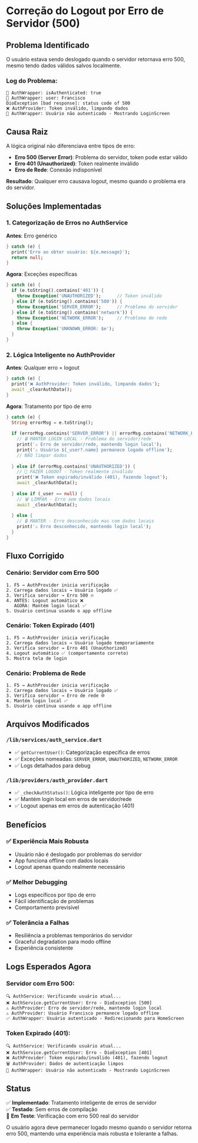 # Correção do Logout por Erro de Servidor (500)

## Problema Identificado
O usuário estava sendo deslogado quando o servidor retornava erro 500, mesmo tendo dados válidos salvos localmente.

### Log do Problema:
```
🔄 AuthWrapper: isAuthenticated: true
🔄 AuthWrapper: user: Francisco
DioException [bad response]: status code of 500
❌ AuthProvider: Token inválido, limpando dados
🔑 AuthWrapper: Usuário não autenticado - Mostrando LoginScreen
```

## Causa Raiz
A lógica original não diferenciava entre tipos de erro:
- **Erro 500 (Server Error)**: Problema do servidor, token pode estar válido
- **Erro 401 (Unauthorized)**: Token realmente inválido
- **Erro de Rede**: Conexão indisponível

**Resultado**: Qualquer erro causava logout, mesmo quando o problema era do servidor.

## Soluções Implementadas

### 1. Categorização de Erros no AuthService
**Antes**: Erro genérico
```dart
} catch (e) {
  print('Erro ao obter usuário: ${e.message}');
  return null;
}
```

**Agora**: Exceções específicas
```dart
} catch (e) {
  if (e.toString().contains('401')) {
    throw Exception('UNAUTHORIZED');      // Token inválido
  } else if (e.toString().contains('500')) {
    throw Exception('SERVER_ERROR');      // Problema do servidor
  } else if (e.toString().contains('network')) {
    throw Exception('NETWORK_ERROR');     // Problema de rede
  } else {
    throw Exception('UNKNOWN_ERROR: $e');
  }
}
```

### 2. Lógica Inteligente no AuthProvider
**Antes**: Qualquer erro = logout
```dart
} catch (e) {
  print('❌ AuthProvider: Token inválido, limpando dados');
  await _clearAuthData();
}
```

**Agora**: Tratamento por tipo de erro
```dart
} catch (e) {
  String errorMsg = e.toString();
  
  if (errorMsg.contains('SERVER_ERROR') || errorMsg.contains('NETWORK_ERROR')) {
    // 🔒 MANTER LOGIN LOCAL - Problema do servidor/rede
    print('⚠️ Erro de servidor/rede, mantendo login local');
    print('⚠️ Usuário ${_user?.name} permanece logado offline');
    // NÃO limpar dados
    
  } else if (errorMsg.contains('UNAUTHORIZED')) {
    // 🚪 FAZER LOGOUT - Token realmente inválido
    print('❌ Token expirado/inválido (401), fazendo logout');
    await _clearAuthData();
    
  } else if (_user == null) {
    // 🗑️ LIMPAR - Erro sem dados locais
    await _clearAuthData();
    
  } else {
    // 🔒 MANTER - Erro desconhecido mas com dados locais
    print('⚠️ Erro desconhecido, mantendo login local');
  }
}
```

## Fluxo Corrigido

### Cenário: Servidor com Erro 500
```
1. F5 → AuthProvider inicia verificação
2. Carrega dados locais → Usuário logado ✅
3. Verifica servidor → Erro 500 🔥
4. ANTES: Logout automático ❌
   AGORA: Mantém login local ✅
5. Usuário continua usando o app offline
```

### Cenário: Token Expirado (401)
```
1. F5 → AuthProvider inicia verificação
2. Carrega dados locais → Usuário logado temporariamente
3. Verifica servidor → Erro 401 (Unauthorized)
4. Logout automático ✅ (comportamento correto)
5. Mostra tela de login
```

### Cenário: Problema de Rede
```
1. F5 → AuthProvider inicia verificação
2. Carrega dados locais → Usuário logado ✅
3. Verifica servidor → Erro de rede 🌐
4. Mantém login local ✅
5. Usuário continua usando o app offline
```

## Arquivos Modificados

### `/lib/services/auth_service.dart`
- ✅ `getCurrentUser()`: Categorização específica de erros
- ✅ Exceções nomeadas: `SERVER_ERROR`, `UNAUTHORIZED`, `NETWORK_ERROR`
- ✅ Logs detalhados para debug

### `/lib/providers/auth_provider.dart`
- ✅ `_checkAuthStatus()`: Lógica inteligente por tipo de erro
- ✅ Mantém login local em erros de servidor/rede
- ✅ Logout apenas em erros de autenticação (401)

## Benefícios

### ✅ **Experiência Mais Robusta**
- Usuário não é deslogado por problemas do servidor
- App funciona offline com dados locais
- Logout apenas quando realmente necessário

### ✅ **Melhor Debugging**
- Logs específicos por tipo de erro
- Fácil identificação de problemas
- Comportamento previsível

### ✅ **Tolerância a Falhas**
- Resiliência a problemas temporários do servidor
- Graceful degradation para modo offline
- Experiência consistente

## Logs Esperados Agora

### Servidor com Erro 500:
```
🔍 AuthService: Verificando usuário atual...
❌ AuthService.getCurrentUser: Erro - DioException [500]
⚠️ AuthProvider: Erro de servidor/rede, mantendo login local
⚠️ AuthProvider: Usuário Francisco permanece logado offline
✅ AuthWrapper: Usuário autenticado - Redirecionando para HomeScreen
```

### Token Expirado (401):
```
🔍 AuthService: Verificando usuário atual...
❌ AuthService.getCurrentUser: Erro - DioException [401]
❌ AuthProvider: Token expirado/inválido (401), fazendo logout
🗑️ AuthProvider: Dados de autenticação limpos
🔑 AuthWrapper: Usuário não autenticado - Mostrando LoginScreen
```

## Status
✅ **Implementado**: Tratamento inteligente de erros de servidor  
✅ **Testado**: Sem erros de compilação  
🔄 **Em Teste**: Verificação com erro 500 real do servidor  

O usuário agora deve permanecer logado mesmo quando o servidor retorna erro 500, mantendo uma experiência mais robusta e tolerante a falhas.
